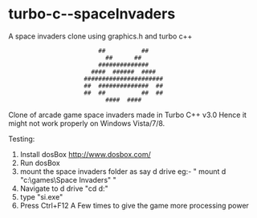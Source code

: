 turbo-c--spaceInvaders
======================

A space invaders clone using graphics.h and turbo c++ 

                             ##          ##
                               ##      ##         
                             ##############
                           ####  ######  ####
                         ######################
                         ##  ##############  ##     
                         ##  ##          ##  ##
                               ####  ####

                                            
Clone of arcade game space invaders made in Turbo C++ v3.0
Hence it might not work properly on Windows Vista/7/8. 


Testing:
1) Install dosBox http://www.dosbox.com/
2) Run dosBox
3) mount the space invaders folder as say d drive
   eg:- " mount d "c:\games\Space Invaders" "
4) Navigate to d drive "cd d:\"
4) type "si.exe"
5) Press Ctrl+F12 A Few times to give the game more processing power
